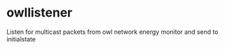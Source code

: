 # owllistener
Listen for multicast packets from owl network energy monitor and send to initialstate
